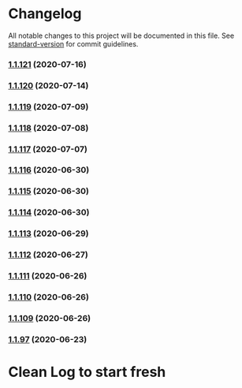 # Changelog

All notable changes to this project will be documented in this file. See [standard-version](https://github.com/conventional-changelog/standard-version) for commit guidelines.

### [1.1.121](https://github.com/yegobox/flipper/compare/v1.1.120...v1.1.121) (2020-07-16)

### [1.1.120](https://github.com/yegobox/flipper/compare/v1.1.119...v1.1.120) (2020-07-14)

### [1.1.119](https://github.com/yegobox/flipper/compare/v1.1.118...v1.1.119) (2020-07-09)

### [1.1.118](https://github.com/yegobox/flipper/compare/v1.1.117...v1.1.118) (2020-07-08)

### [1.1.117](https://github.com/yegobox/flipper/compare/v1.1.116...v1.1.117) (2020-07-07)

### [1.1.116](https://github.com/yegobox/flipper/compare/v1.1.115...v1.1.116) (2020-06-30)

### [1.1.115](https://github.com/yegobox/flipper/compare/v1.1.114...v1.1.115) (2020-06-30)

### [1.1.114](https://github.com/yegobox/flipper/compare/v1.1.112...v1.1.114) (2020-06-30)

### [1.1.113](https://github.com/yegobox/flipper/compare/v1.1.112...v1.1.113) (2020-06-29)

### [1.1.112](https://github.com/yegobox/flipper/compare/v1.1.111...v1.1.112) (2020-06-27)

### [1.1.111](https://github.com/yegobox/flipper/compare/v1.1.108...v1.1.111) (2020-06-26)

### [1.1.110](https://github.com/yegobox/flipper/compare/v1.1.108...v1.1.110) (2020-06-26)

### [1.1.109](https://github.com/yegobox/flipper/compare/v1.1.107...v1.1.109) (2020-06-26)

### [1.1.97](https://github.com/yegobox/flipper/compare/v1.1.96...v1.1.97) (2020-06-23)

# Clean Log to start fresh

